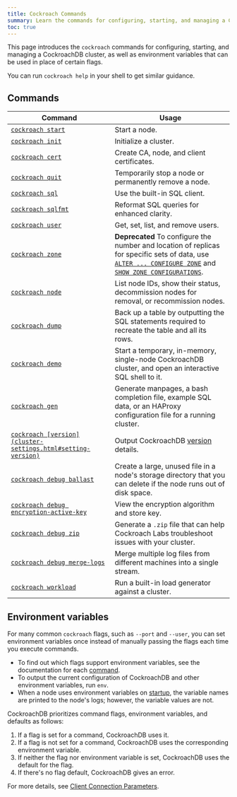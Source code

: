 ```yaml
---
title: Cockroach Commands
summary: Learn the commands for configuring, starting, and managing a CockroachDB cluster.
toc: true
---
```


This page introduces the `cockroach` commands for configuring, starting, and managing a CockroachDB cluster, as well as environment variables that can be used in place of certain flags.

You can run `cockroach help` in your shell to get similar guidance.


## Commands

Command | Usage
--------|----
[`cockroach start`](start-a-node.html) | Start a node.
[`cockroach init`](initialize-a-cluster.html) | Initialize a cluster.
[`cockroach cert`](create-security-certificates.html) | Create CA, node, and client certificates.
[`cockroach quit`](stop-a-node.html) | Temporarily stop a node or permanently remove a node.
[`cockroach sql`](use-the-built-in-sql-client.html) | Use the built-in SQL client.
[`cockroach sqlfmt`](use-the-query-formatter.html) | Reformat SQL queries for enhanced clarity.
[`cockroach user`](create-and-manage-users.html) | Get, set, list, and remove users.
[`cockroach zone`](configure-replication-zones.html) | **Deprecated** To configure the number and location of replicas for specific sets of data, use [`ALTER ... CONFIGURE ZONE`](configure-zone.html) and [`SHOW ZONE CONFIGURATIONS`](show-zone-configurations.html).
[`cockroach node`](view-node-details.html) | List node IDs, show their status, decommission nodes for removal, or recommission nodes.
[`cockroach dump`](sql-dump.html) | Back up a table by outputting the SQL statements required to recreate the table and all its rows.
[`cockroach demo`](cockroach-demo.html) | Start a temporary, in-memory, single-node CockroachDB cluster, and open an interactive SQL shell to it.
[`cockroach gen`](generate-cockroachdb-resources.html) | Generate manpages, a bash completion file, example SQL data, or an HAProxy configuration file for a running cluster.
[`cockroach [version](cluster-settings.html#setting-version)`](view-[version](cluster-settings.html#setting-version)-details.html) | Output CockroachDB [version](cluster-settings.html#setting-version) details.
[`cockroach debug ballast`](debug-ballast.html) | Create a large, unused file in a node's storage directory that you can delete if the node runs out of disk space. 
[`cockroach debug encryption-active-key`](debug-encryption-active-key.html) | View the encryption algorithm and store key.
[`cockroach debug zip`](debug-zip.html) | Generate a `.zip` file that can help Cockroach Labs troubleshoot issues with your cluster.
[`cockroach debug merge-logs`](debug-merge-logs.html) | Merge multiple log files from different machines into a single stream.
[`cockroach workload`](cockroach-workload.html) | Run a built-in load generator against a cluster.

## Environment variables

For many common `cockroach` flags, such as `--port` and `--user`, you can set environment variables once instead of manually passing the flags each time you execute commands.

- To find out which flags support environment variables, see the documentation for each [command](#commands).
- To output the current configuration of CockroachDB and other environment variables, run `env`.
- When a node uses environment variables on [startup](start-a-node.html), the variable names are printed to the node's logs; however, the variable values are not.

CockroachDB prioritizes command flags, environment variables, and defaults as follows:

1. If a flag is set for a command, CockroachDB uses it.
2. If a flag is not set for a command, CockroachDB uses the corresponding environment variable.
3. If neither the flag nor environment variable is set, CockroachDB uses the default for the flag.
4. If there's no flag default, CockroachDB gives an error.

For more details, see [Client Connection Parameters](connection-parameters.html).
